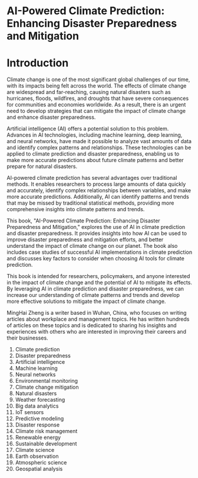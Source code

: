 # AI-Powered Climate Prediction: Enhancing Disaster Preparedness and Mitigation

# Introduction

Climate change is one of the most significant global challenges of our time, with its impacts being felt across the world. The effects of climate change are widespread and far-reaching, causing natural disasters such as hurricanes, floods, wildfires, and droughts that have severe consequences for communities and economies worldwide. As a result, there is an urgent need to develop strategies that can mitigate the impact of climate change and enhance disaster preparedness.

Artificial intelligence (AI) offers a potential solution to this problem. Advances in AI technologies, including machine learning, deep learning, and neural networks, have made it possible to analyze vast amounts of data and identify complex patterns and relationships. These technologies can be applied to climate prediction and disaster preparedness, enabling us to make more accurate predictions about future climate patterns and better prepare for natural disasters.

AI-powered climate prediction has several advantages over traditional methods. It enables researchers to process large amounts of data quickly and accurately, identify complex relationships between variables, and make more accurate predictions. Additionally, AI can identify patterns and trends that may be missed by traditional statistical methods, providing more comprehensive insights into climate patterns and trends.

This book, "AI-Powered Climate Prediction: Enhancing Disaster Preparedness and Mitigation," explores the use of AI in climate prediction and disaster preparedness. It provides insights into how AI can be used to improve disaster preparedness and mitigation efforts, and better understand the impact of climate change on our planet. The book also includes case studies of successful AI implementations in climate prediction and discusses key factors to consider when choosing AI tools for climate prediction.

This book is intended for researchers, policymakers, and anyone interested in the impact of climate change and the potential of AI to mitigate its effects. By leveraging AI in climate prediction and disaster preparedness, we can increase our understanding of climate patterns and trends and develop more effective solutions to mitigate the impact of climate change.

MingHai Zheng is a writer based in Wuhan, China, who focuses on writing articles about workplace and management topics. He has written hundreds of articles on these topics and is dedicated to sharing his insights and experiences with others who are interested in improving their careers and their businesses.



1. Climate prediction
2. Disaster preparedness
3. Artificial intelligence
4. Machine learning
5. Neural networks
6. Environmental monitoring
7. Climate change mitigation
8. Natural disasters
9. Weather forecasting
10. Big data analytics
11. IoT sensors
12. Predictive modeling
13. Disaster response
14. Climate risk management
15. Renewable energy
16. Sustainable development
17. Climate science
18. Earth observation
19. Atmospheric science
20. Geospatial analysis

